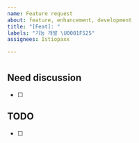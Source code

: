 ```yaml
---
name: Feature request
about: feature, enhancement, development
title: "[Feat]: "
labels: "기능 개발 \U0001F525"
assignees: Istiopaxx

---
```


# 

## Need discussion
- [ ] 

## TODO
- [ ]
